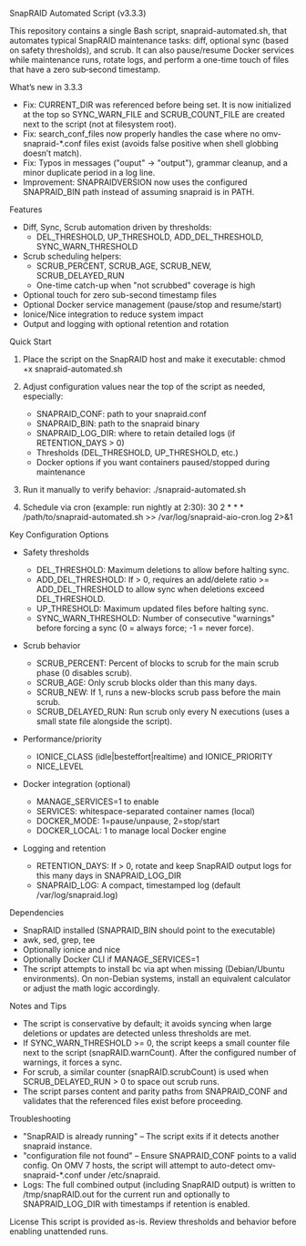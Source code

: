 SnapRAID Automated Script (v3.3.3)

This repository contains a single Bash script, snapraid-automated.sh, that automates typical SnapRAID maintenance tasks: diff, optional sync (based on safety thresholds), and scrub. It can also pause/resume Docker services while maintenance runs, rotate logs, and perform a one-time touch of files that have a zero sub‑second timestamp.

What’s new in 3.3.3
- Fix: CURRENT_DIR was referenced before being set. It is now initialized at the top so SYNC_WARN_FILE and SCRUB_COUNT_FILE are created next to the script (not at filesystem root).
- Fix: search_conf_files now properly handles the case where no omv-snapraid-*.conf files exist (avoids false positive when shell globbing doesn’t match).
- Fix: Typos in messages ("ouput" -> "output"), grammar cleanup, and a minor duplicate period in a log line.
- Improvement: SNAPRAIDVERSION now uses the configured SNAPRAID_BIN path instead of assuming snapraid is in PATH.

Features
- Diff, Sync, Scrub automation driven by thresholds:
  - DEL_THRESHOLD, UP_THRESHOLD, ADD_DEL_THRESHOLD, SYNC_WARN_THRESHOLD
- Scrub scheduling helpers:
  - SCRUB_PERCENT, SCRUB_AGE, SCRUB_NEW, SCRUB_DELAYED_RUN
  - One-time catch-up when "not scrubbed" coverage is high
- Optional touch for zero sub-second timestamp files
- Optional Docker service management (pause/stop and resume/start)
- Ionice/Nice integration to reduce system impact
- Output and logging with optional retention and rotation

Quick Start
1) Place the script on the SnapRAID host and make it executable:
   chmod +x snapraid-automated.sh

2) Adjust configuration values near the top of the script as needed, especially:
   - SNAPRAID_CONF: path to your snapraid.conf
   - SNAPRAID_BIN: path to the snapraid binary
   - SNAPRAID_LOG_DIR: where to retain detailed logs (if RETENTION_DAYS > 0)
   - Thresholds (DEL_THRESHOLD, UP_THRESHOLD, etc.)
   - Docker options if you want containers paused/stopped during maintenance

3) Run it manually to verify behavior:
   ./snapraid-automated.sh

4) Schedule via cron (example: run nightly at 2:30):
   30 2 * * * /path/to/snapraid-automated.sh >> /var/log/snapraid-aio-cron.log 2>&1

Key Configuration Options
- Safety thresholds
  - DEL_THRESHOLD: Maximum deletions to allow before halting sync.
  - ADD_DEL_THRESHOLD: If > 0, requires an add/delete ratio >= ADD_DEL_THRESHOLD to allow sync when deletions exceed DEL_THRESHOLD.
  - UP_THRESHOLD: Maximum updated files before halting sync.
  - SYNC_WARN_THRESHOLD: Number of consecutive "warnings" before forcing a sync (0 = always force; -1 = never force).

- Scrub behavior
  - SCRUB_PERCENT: Percent of blocks to scrub for the main scrub phase (0 disables scrub).
  - SCRUB_AGE: Only scrub blocks older than this many days.
  - SCRUB_NEW: If 1, runs a new-blocks scrub pass before the main scrub.
  - SCRUB_DELAYED_RUN: Run scrub only every N executions (uses a small state file alongside the script).

- Performance/priority
  - IONICE_CLASS (idle|besteffort|realtime) and IONICE_PRIORITY
  - NICE_LEVEL

- Docker integration (optional)
  - MANAGE_SERVICES=1 to enable
  - SERVICES: whitespace-separated container names (local)
  - DOCKER_MODE: 1=pause/unpause, 2=stop/start
  - DOCKER_LOCAL: 1 to manage local Docker engine

- Logging and retention
  - RETENTION_DAYS: If > 0, rotate and keep SnapRAID output logs for this many days in SNAPRAID_LOG_DIR
  - SNAPRAID_LOG: A compact, timestamped log (default /var/log/snapraid.log)

Dependencies
- SnapRAID installed (SNAPRAID_BIN should point to the executable)
- awk, sed, grep, tee
- Optionally ionice and nice
- Optionally Docker CLI if MANAGE_SERVICES=1
- The script attempts to install bc via apt when missing (Debian/Ubuntu environments). On non-Debian systems, install an equivalent calculator or adjust the math logic accordingly.

Notes and Tips
- The script is conservative by default; it avoids syncing when large deletions or updates are detected unless thresholds are met.
- If SYNC_WARN_THRESHOLD >= 0, the script keeps a small counter file next to the script (snapRAID.warnCount). After the configured number of warnings, it forces a sync.
- For scrub, a similar counter (snapRAID.scrubCount) is used when SCRUB_DELAYED_RUN > 0 to space out scrub runs.
- The script parses content and parity paths from SNAPRAID_CONF and validates that the referenced files exist before proceeding.

Troubleshooting
- "SnapRAID is already running" – The script exits if it detects another snapraid instance.
- "configuration file not found" – Ensure SNAPRAID_CONF points to a valid config. On OMV 7 hosts, the script will attempt to auto-detect omv-snapraid-*.conf under /etc/snapraid.
- Logs: The full combined output (including SnapRAID output) is written to /tmp/snapRAID.out for the current run and optionally to SNAPRAID_LOG_DIR with timestamps if retention is enabled.

License
This script is provided as-is. Review thresholds and behavior before enabling unattended runs.
